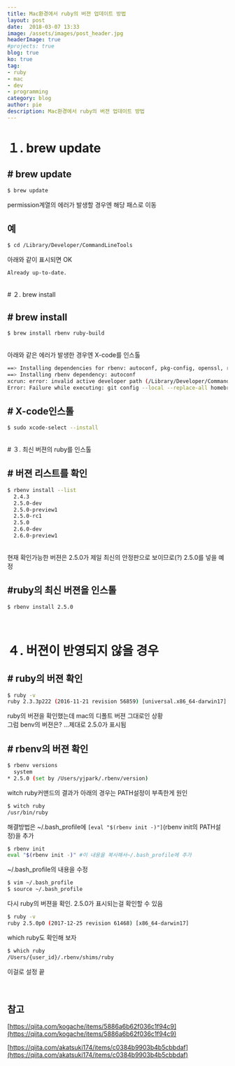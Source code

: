 ```yaml
---
title: Mac환경에서 ruby의 버젼 업데이트 방법
layout: post
date:  2018-03-07 13:33
image: /assets/images/post_header.jpg
headerImage: true
#projects: true
blog: true
ko: true
tag:
- ruby
- mac
- dev
- programming
category: blog
author: pie
description: Mac환경에서 ruby의 버젼 업데이트 방법
---
```


# １. brew update
## # brew update
```sh
$ brew update
```
permission계열의 에러가 발생할 경우엔 해당 패스로 이동

## 예
```sh
$ cd /Library/Developer/CommandLineTools
```

아래와 같이 표시되면 OK
```sh
Already up-to-date.
```
<br>
# ２. brew install

## # brew install
```sh
$ brew install rbenv ruby-build
```
<br>
아래와 같은 에러가 발생한 경우엔 X-code를 인스톨

```sh
==> Installing dependencies for rbenv: autoconf, pkg-config, openssl, ruby-build
==> Installing rbenv dependency: autoconf
xcrun: error: invalid active developer path (/Library/Developer/CommandLineTools), missing xcrun at: /Library/Developer/CommandLineTools/usr/bin/xcrun
Error: Failure while executing: git config --local --replace-all homebrew.private true
```

## # X-code인스톨
```sh
$ sudo xcode-select --install
```
<br>
# ３. 최신 버젼의 ruby를 인스톨

## # 버젼 리스트를 확인
```sh
$ rbenv install --list
  2.4.3
  2.5.0-dev
  2.5.0-preview1
  2.5.0-rc1
  2.5.0
  2.6.0-dev
  2.6.0-preview1
```
<br>
현재 확인가능한 버젼은 2.5.0가 제일 최신의 안정판으로 보이므로(?) 2.5.0를 넣을 예정

## #ruby의 최신 버젼을 인스톨
```sh
$ rbenv install 2.5.0
```
<br>

# ４. 버젼이 반영되지 않을 경우

## # ruby의 버젼 확인
```sh
$ ruby -v
ruby 2.3.3p222 (2016-11-21 revision 56859) [universal.x86_64-darwin17]
```
ruby의 버젼을 확인했는데 mac의 디폴트 버젼 그대로인 상황
<br>
그럼 benv의 버젼은? ...제대로 2.5.0가 표시됨

## # rbenv의 버젼 확인
```sh
$ rbenv versions
  system
* 2.5.0 (set by /Users/yjpark/.rbenv/version)
```

witch ruby커맨드의 결과가 아래의 경우는 PATH설정이 부족한게 원인

```sh
$ witch ruby
/usr/bin/ruby
```

해결방법은 ~/.bash_profile에 ```[eval "$(rbenv init -)"]```(rbenv init의 PATH설정)을 추가
```sh
$ rbenv init
eval "$(rbenv init -)" #이 내용을 복사해서~/.bash_profile에 추가
```

~/.bash_profile의 내용을 수정
```sh
$ vim ~/.bash_profile
$ source ~/.bash_profile
```

다시 ruby의 버젼을 확인. 2.5.0가 표시되는걸 확인할 수 있음
```sh
$ ruby -v
ruby 2.5.0p0 (2017-12-25 revision 61468) [x86_64-darwin17]
```

which ruby도 확인해 보자
```sh
$ which ruby
/Users/{user_id}/.rbenv/shims/ruby
```

이걸로 설정 끝

<br>

## 참고

[https://qiita.com/kogache/items/5886a6b62f036c1f94c9](https://qiita.com/kogache/items/5886a6b62f036c1f94c9)

[https://qiita.com/akatsuki174/items/c0384b9903b4b5cbbdaf](https://qiita.com/akatsuki174/items/c0384b9903b4b5cbbdaf)



